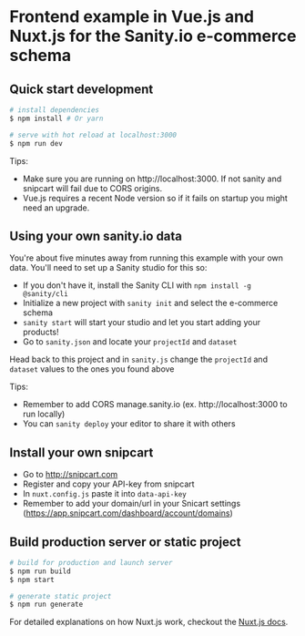 # Frontend example in Vue.js and Nuxt.js for the Sanity.io e-commerce schema 

## Quick start development

``` bash
# install dependencies
$ npm install # Or yarn

# serve with hot reload at localhost:3000
$ npm run dev
```

Tips:
- Make sure you are running on http://localhost:3000. If not sanity and snipcart will fail due to CORS origins.
- Vue.js requires a recent Node version so if it fails on startup you might need an upgrade.

## Using your own sanity.io data

You're about five minutes away from running this example with your own data. You'll need to set up a Sanity studio for this so:

- If you don't have it, install the Sanity CLI with `npm install -g @sanity/cli`
- Initialize a new project with `sanity init` and select the e-commerce schema
- `sanity start` will start your studio and let you start adding your products!
- Go to `sanity.json` and locate your `projectId` and `dataset`

Head back to this project and in `sanity.js` change the `projectId` and `dataset` values to the ones you found above

Tips:
- Remember to add CORS manage.sanity.io (ex. http://localhost:3000 to run locally)
- You can `sanity deploy` your editor to share it with others

## Install your own snipcart
- Go to http://snipcart.com
- Register and copy your API-key from snipcart
- In `nuxt.config.js` paste it into `data-api-key` 
- Remember to add your domain/url in your Snicart settings (https://app.snipcart.com/dashboard/account/domains)

## Build production server or static project
``` bash
# build for production and launch server
$ npm run build
$ npm start

# generate static project
$ npm run generate
```

For detailed explanations on how Nuxt.js work, checkout the [Nuxt.js docs](https://github.com/nuxt/nuxt.js).
